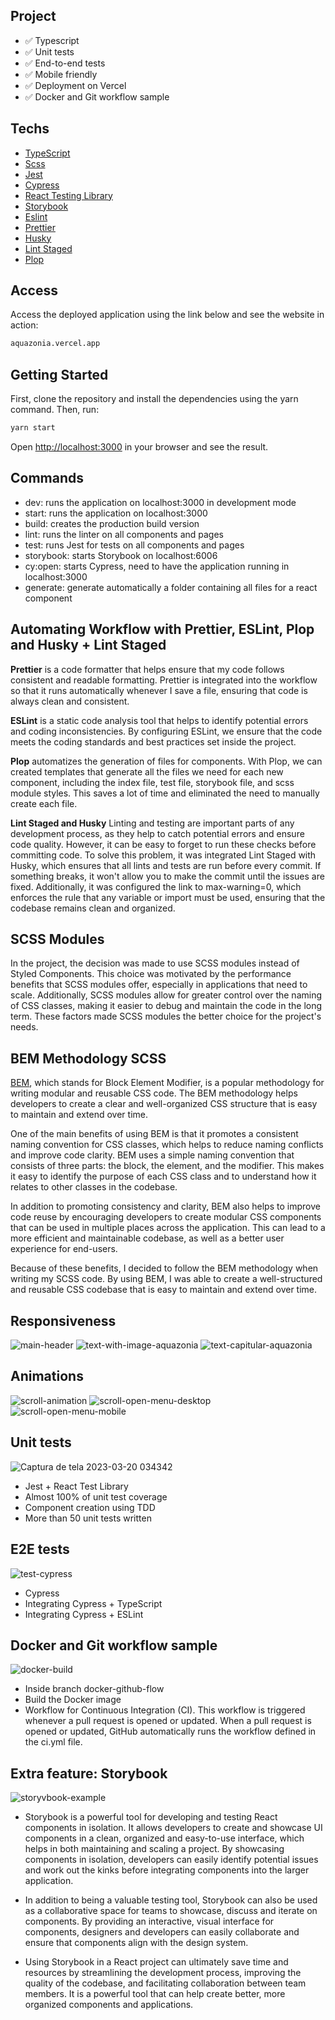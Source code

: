 ## Project

- ✅ Typescript
- ✅ Unit tests
- ✅ End-to-end tests
- ✅ Mobile friendly
- ✅ Deployment on Vercel
- ✅ Docker and Git workflow sample

## Techs

- [TypeScript](https://www.typescriptlang.org/)
- [Scss](https://sass-lang.com/)
- [Jest](https://jestjs.io/)
- [Cypress](https://www.cypress.io/)
- [React Testing Library](https://testing-library.com/docs/react-testing-library/intro)
- [Storybook](https://storybook.js.org/)
- [Eslint](https://eslint.org/)
- [Prettier](https://prettier.io/)
- [Husky](https://github.com/typicode/husky)
- [Lint Staged](https://github.com/okonet/lint-staged#readme)
- [Plop](https://plopjs.com/documentation/)

## Access

Access the deployed application using the link below and see the website in action:
```bash
aquazonia.vercel.app
```

## Getting Started

First, clone the repository and install the dependencies using the yarn command. Then, run:

```bash
yarn start
```

Open [http://localhost:3000](http://localhost:3000) in your browser and see the result.

## Commands

- dev: runs the application on localhost:3000 in development mode
- start: runs the application on localhost:3000
- build: creates the production build version
- lint: runs the linter on all components and pages
- test: runs Jest for tests on all components and pages
- storybook: starts Storybook on localhost:6006
- cy:open: starts Cypress, need to have the application running in localhost:3000
- generate: generate automatically a folder containing all files for a react component

## Automating Workflow with Prettier, ESLint, Plop and Husky + Lint Staged

**Prettier** is a code formatter that helps ensure that my code follows consistent and readable formatting. Prettier is integrated into the workflow so that it runs automatically whenever I save a file, ensuring that code is always clean and consistent.

**ESLint** is a static code analysis tool that helps to identify potential errors and coding inconsistencies. By configuring ESLint, we ensure that the code meets the coding standards and best practices set inside the project.

**Plop** automatizes the generation of files for components. With Plop, we can created templates that generate all the files we need for each new component, including the index file, test file, storybook file, and scss module styles. This saves a lot of time and eliminated the need to manually create each file.

**Lint Staged and Husky** Linting and testing are important parts of any development process, as they help to catch potential errors and ensure code quality. However, it can be easy to forget to run these checks before committing code. To solve this problem, it was integrated Lint Staged with Husky, which ensures that all lints and tests are run before every commit. If something breaks, it won't allow you to make the commit until the issues are fixed. Additionally, it was configured the link to max-warning=0, which enforces the rule that any variable or import must be used, ensuring that the codebase remains clean and organized.

## SCSS Modules

In the project, the decision was made to use SCSS modules instead of Styled Components. This choice was motivated by the performance benefits that SCSS modules offer, especially in applications that need to scale. Additionally, SCSS modules allow for greater control over the naming of CSS classes, making it easier to debug and maintain the code in the long term. These factors made SCSS modules the better choice for the project's needs.

## BEM Methodology SCSS

[BEM](https://getbem.com/introduction/), which stands for Block Element Modifier, is a popular methodology for writing modular and reusable CSS code. The BEM methodology helps developers to create a clear and well-organized CSS structure that is easy to maintain and extend over time.

One of the main benefits of using BEM is that it promotes a consistent naming convention for CSS classes, which helps to reduce naming conflicts and improve code clarity. BEM uses a simple naming convention that consists of three parts: the block, the element, and the modifier. This makes it easy to identify the purpose of each CSS class and to understand how it relates to other classes in the codebase.

In addition to promoting consistency and clarity, BEM also helps to improve code reuse by encouraging developers to create modular CSS components that can be used in multiple places across the application. This can lead to a more efficient and maintainable codebase, as well as a better user experience for end-users.

Because of these benefits, I decided to follow the BEM methodology when writing my SCSS code. By using BEM, I was able to create a well-structured and reusable CSS codebase that is easy to maintain and extend over time.

## Responsiveness

![main-header](https://user-images.githubusercontent.com/81202572/226264519-95f37842-2741-4c30-8d8a-a568236f3bb1.gif)
![text-with-image-aquazonia](https://user-images.githubusercontent.com/81202572/226264566-087851ea-d538-4515-bf66-1f5d8f089a21.gif)
![text-capitular-aquazonia](https://user-images.githubusercontent.com/81202572/226264618-0cf4fa9f-796e-4b84-8f09-2dc55c96b3f4.gif)



## Animations

![scroll-animation](https://user-images.githubusercontent.com/81202572/226265222-4981317c-8a5a-4127-97d7-8f766bf87f72.gif)
![scroll-open-menu-desktop](https://user-images.githubusercontent.com/81202572/226265237-a5bf47aa-8c66-49b9-976e-df78fecb3c1b.gif)
![scroll-open-menu-mobile](https://user-images.githubusercontent.com/81202572/226265349-ced848ee-5392-4f82-ae87-37d3c86e3e12.gif)


## Unit tests

![Captura de tela 2023-03-20 034342](https://user-images.githubusercontent.com/81202572/226266081-674c5269-be9a-42fa-95bd-992a721a4a4b.png)

- Jest + React Test Library
- Almost 100% of unit test coverage
- Component creation using TDD
- More than 50 unit tests written

## E2E tests

![test-cypress](https://user-images.githubusercontent.com/81202572/226267107-052b2a26-e86c-4f4a-ab8c-98458d9181de.gif)

- Cypress
- Integrating Cypress + TypeScript
- Integrating Cypress + ESLint

## Docker and Git workflow sample

![docker-build](https://user-images.githubusercontent.com/81202572/226268386-0ef60eba-560f-4e91-8e37-588c5388c73b.gif)


- Inside branch docker-github-flow
- Build the Docker image
- Workflow for Continuous Integration (CI). This workflow is triggered whenever a pull request is opened or updated. When a pull request is opened or updated, GitHub automatically runs the workflow defined in the ci.yml file.

## Extra feature: Storybook

![storyvbook-example](https://user-images.githubusercontent.com/81202572/226268422-8c493715-c1ec-4cca-b8c0-29ac6e0e26c5.gif)

- Storybook is a powerful tool for developing and testing React components in isolation. It allows developers to create and showcase UI components in a clean, organized and easy-to-use interface, which helps in both maintaining and scaling a project. By showcasing components in isolation, developers can easily identify potential issues and work out the kinks before integrating components into the larger application.

- In addition to being a valuable testing tool, Storybook can also be used as a collaborative space for teams to showcase, discuss and iterate on components. By providing an interactive, visual interface for components, designers and developers can easily collaborate and ensure that components align with the design system.

- Using Storybook in a React project can ultimately save time and resources by streamlining the development process, improving the quality of the codebase, and facilitating collaboration between team members. It is a powerful tool that can help create better, more organized components and applications.
